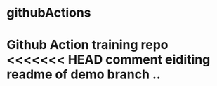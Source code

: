 # githubActions
Github Action training repo
<<<<<<< HEAD
comment
eiditing readme of demo branch ..
=======